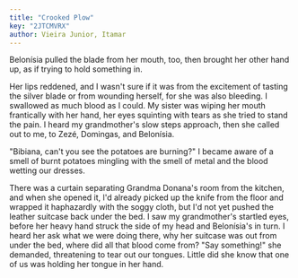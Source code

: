 ```yaml
---
title: "Crooked Plow"
key: "2JTCMVRX"
author: Vieira Junior, Itamar
---
```

<div data-schema-version="9"><p>Belonísia pulled the blade from her mouth, too, then brought her other hand up, as if trying to hold something in.</p> <p>Her lips reddened, and I wasn't sure if it was from the excitement of tasting the silver blade or from wounding herself, for she was also bleeding. I swallowed as much blood as I could. My sister was wiping her mouth frantically with her hand, her eyes squinting with tears as she tried to stand the pain. I heard my grandmother's slow steps approach, then she called out to me, to Zezé, Domingas, and Belonísia.</p> <p>"Bibiana, can't you see the potatoes are burning?" I became aware of a smell of burnt potatoes mingling with the smell of metal and the blood wetting our dresses.</p> <p>There was a curtain separating Grandma Donana's room from the kitchen, and when she opened it, l'd already picked up the knife from the floor and wrapped it haphazardly with the soggy cloth, but I'd not yet pushed the leather suitcase back under the bed. I saw my grandmother's startled eyes, before her heavy hand struck the side of my head and Belonísia's in turn. I heard her ask what we were doing there, why her suitcase was out from under the bed, where did all that blood come from? "Say something!" she demanded, threatening to tear out our tongues. Little did she know that one of us was holding her tongue in her hand.</p> </div>
